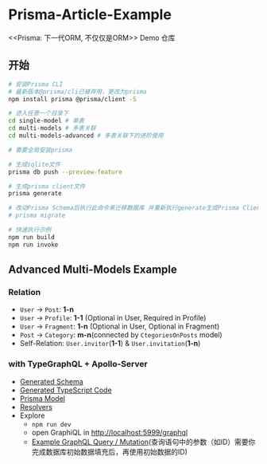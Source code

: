 # Prisma-Article-Example

&lt;&lt;Prisma: 下一代ORM, 不仅仅是ORM>> Demo 仓库


## 开始

```bash
# 安装Prisma CLI
# 最新版本@prisma/cli已被弃用，更改为prisma
npm install prisma @prisma/client -S

# 进入任意一个目录下
cd single-model # 单表
cd multi-models # 多表关联
cd multi-models-advanced # 多表关联下的进阶使用

# 需要全局安装prisma

# 生成sqlite文件
prisma db push --preview-feature

# 生成prisma client文件
prisma generate

# 改动Prisma Schema后执行此命令来迁移数据库 并重新执行generate生成Prisma Client
# prisma migrate

# 快速执行示例
npm run build
npm run invoke
```

## Advanced Multi-Models Example

### Relation

- `User` -> `Post`: **1-n**
- `User` -> `Profile`: **1-1** (Optional in User, Required in Profile)
- `User` -> `Fragment`: **1-n** (Optional in User, Optional in Fragment)
- `Post` -> `Category`: **m-n**(connected by `CtegoriesOnPosts` model)
- Self-Relation: `User.invitor`(**1-1**) & `User.invitation`(**1-n**)

### with TypeGraphQL + Apollo-Server

- [Generated Schema](src/typegraphql-apollo-server/graphql/shema.graphql)
- [Generated TypeScript Code](src/typegraphql-apollo-server/generated/index.ts)
- [Prisma Model](src/typegraphql-apollo-server/prisma/schema.prisma)
- [Resolvers](src/typegraphql-apollo-server/resolvers/)
- Explore
  - `npm run dev`
  - open GraphiQL in [http://localhost:5999/graphql](http://localhost:5999/graphql)
  - [Example GraphQL Query / Mutation](src/typegraphql-apollo-server/graphql/)(查询语句中的参数（如ID）需要你完成数据库初始数据填充后，再使用初始数据的ID)
